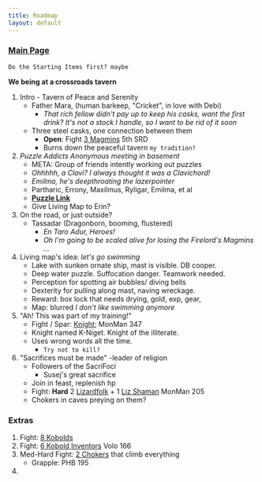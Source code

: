 ```yaml
---
title: Roadmap
layout: default
---
```


### [Main Page](./index)

	Do the Starting Items first? maybe
**We being at a crossroads tavern**

1. Intro - Tavern of Peace and Serenity
	- Father Mara, (human barkeep, "Cricket", in love with Debi) 
		- *That rich fellow didn't pay up to keep his casks, want the first drink?  It's not a stock I handle, so I want to be rid of it soon*
	- Three steel casks, one connection between them
		- **Open**: Fight [3 Magmins](https://roll20.net/compendium/dnd5e/Magmin#content) 5th SRD
		- Burns down the peaceful tavern  `my tradition?`
1. *Puzzle Addicts Anonymous meeting in basement*
	- META: Group of friends intently working out puzzles
	- *Ohhhhh, a Clavi?  I always thought it was a Clavichord!*
	- *Emilma, he's deepthroating the lazerpointer*
	- Partharic, Errony, Maxilmus, Ryligar, Emilma, et al
	- [**Puzzle Link**](./wordPuzzle)
	- Give Living Map to Erin?
1. On the road, or just outside?
	- Tassadar (Dragonborn, booming, flustered)
		- *En Taro Adur, Heroes!*
		- *Oh I'm going to be scaled alive for losing the Firelord's Magmins ...*
1. Living map's idea: *let's go swimming*
	- Lake with sunken ornate ship, mast is visible. DB cooper. 
	- Deep water puzzle. Suffocation danger. Teamwork needed.   
	- Perception for spotting air bubbles/ diving bells
	- Dexterity for pulling along mast, naving wreckage. 
	- Reward: box lock that needs drying, gold, exp, gear, 
	- Map: blurred *I don't like swimming anymore*
1. "Ah! This was part of my training!" 
	- Fight / Spar: [Knight](http://www.orcpub.com/dungeons-and-dragons/5th-edition/monsters/knight); MonMan 347
	- Knight named K-Niget. Knight of the illiterate. 
	- Uses wrong words all the time. 
		- `Try not to kill?`
1. "Sacrifices must be made" -leader of religion
	- Followers of the SacriFoci
		- Susej's great sacrifice
	- Join in feast, replenish hp
	- Fight: **Hard** 2 [Lizardfolk](http://www.orcpub.com/dungeons-and-dragons/5th-edition/monsters/lizardfolk) + 1 [Liz Shaman](https://www.aidedd.org/dnd/monstres.php?vo=lizardfolk-shaman) MonMan 205
	- Chokers in caves preying on them?

### Extras
1. Fight: [8 Kobolds](https://roll20.net/compendium/dnd5e/Monsters:Kobold/#content)
1. Fight: [6 Kobold Inventors](https://www.aidedd.org/dnd/monstres.php?vo=kobold-inventor) Volo 166
1. Med-Hard Fight: [2 Chokers](http://chisaipete.github.io/bestiary/creature/choker) that climb everything
	- Grapple: PHB 195
1. 
